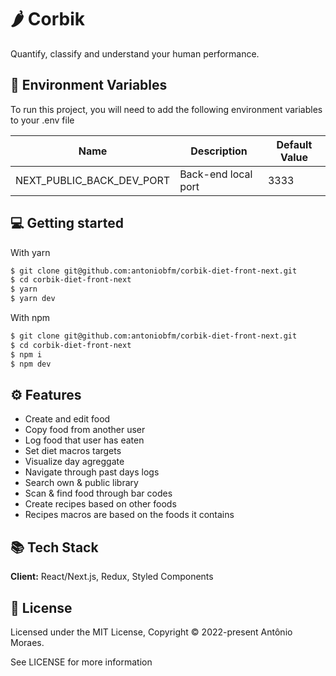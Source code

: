 # 🌶️ Corbik
Quantify, classify and understand your human performance.
<!-- Have you ever tried to go to the gym or do a diet?

Do you remember feeling insecure, of not knowing if you are doing the right thing, if you are in the right path?

Today we have many ways of tracking our body weight, our hearth beats and many other metrics that reflect what is going on with our body.

So, why we still so insecure?

This is Corbik, with Corbik you will understand how your bo -->

## 🌳 Environment Variables

To run this project, you will need to add the following environment variables to your .env file

| Name                          | Description                         | Default Value   |
| ----------------------------- | ------------------------------------| ----------------|
|NEXT_PUBLIC_BACK_DEV_PORT      | Back-end local port          			  | 3333    			  |

## 💻 Getting started

With yarn

```sh
$ git clone git@github.com:antoniobfm/corbik-diet-front-next.git
$ cd corbik-diet-front-next
$ yarn
$ yarn dev
```

With npm

```sh
$ git clone git@github.com:antoniobfm/corbik-diet-front-next.git
$ cd corbik-diet-front-next
$ npm i
$ npm dev
```

## ⚙️ Features

- Create and edit food
- Copy food from another user
- Log food that user has eaten
- Set diet macros targets
- Visualize day agreggate
- Navigate through past days logs
- Search own & public library
- Scan & find food through bar codes
- Create recipes based on other foods
- Recipes macros are based on the foods it contains

## 📚 Tech Stack

**Client:** React/Next.js, Redux, Styled Components


## 📄 License
Licensed under the MIT License, Copyright © 2022-present Antônio Moraes.

See LICENSE for more information
